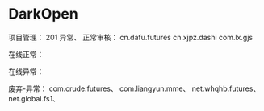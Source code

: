 # DarkOpen
项目管理： 201 异常、
正常审核：
cn.dafu.futures
cn.xjpz.dashi
com.lx.gjs

在线正常：


在线异常：


废弃-异常：
com.crude.futures、
com.liangyun.mme、
net.whqhb.futures、
net.global.fs1、
